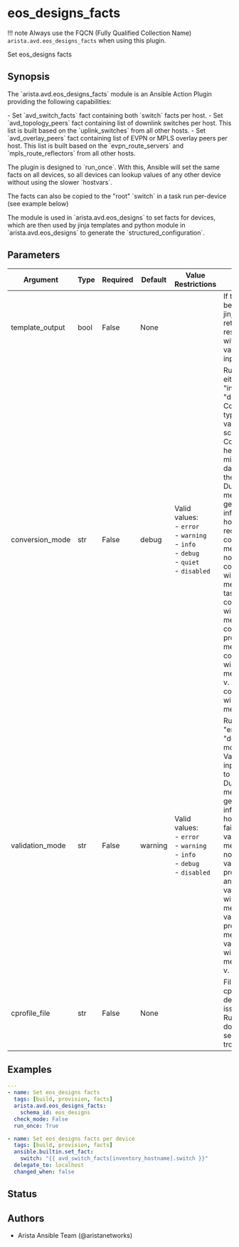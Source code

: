 # eos_designs_facts

!!! note
    Always use the FQCN (Fully Qualified Collection Name) `arista.avd.eos_designs_facts` when using this plugin.

Set eos\_designs facts

## Synopsis

The \`arista.avd.eos\_designs\_facts\` module is an Ansible Action Plugin providing the following capabilities\:

\- Set \`avd\_switch\_facts\` fact containing both \`switch\` facts per host.
\- Set \`avd\_topology\_peers\` fact containing list of downlink switches per host.
  This list is built based on the \`uplink\_switches\` from all other hosts.
\- Set \`avd\_overlay\_peers\` fact containing list of EVPN or MPLS overlay peers per host.
  This list is built based on the \`evpn\_route\_servers\` and \`mpls\_route\_reflectors\` from all other hosts.

The plugin is designed to \`run\_once\`. With this, Ansible will set the same facts on all devices, so all devices can lookup values of any other device without using the slower \`hostvars\`.

The facts can also be copied to the \"root\" \`switch\` in a task run per\-device \(see example below\)

The module is used in \`arista.avd.eos\_designs\` to set facts for devices, which are then used by jinja templates and python module in \`arista.avd.eos\_designs\` to generate the \`structured\_configuration\`.

## Parameters

| Argument | Type | Required | Default | Value Restrictions | Description |
| -------- | ---- | -------- | ------- | ------------------ | ----------- |
| template_output | bool | False | None |  | If true, the output data will be run through another jinja2 rendering before returning. This is to resolve any input values with inline jinja using variables/facts set by the input templates. |
| conversion_mode | str | False | debug | Valid values:<br>- <code>error</code><br>- <code>warning</code><br>- <code>info</code><br>- <code>debug</code><br>- <code>quiet</code><br>- <code>disabled</code> | Run data conversion in either \"error\", \"warning\", \"info\", \"debug\", \"quiet\" or \"disabled\" mode.<br>Conversion will perform type conversion of input variables as defined in the schema.<br>Conversion is intended to help the user to identify minor issues with the input data, while still allowing the data to be validated.<br>During conversion, messages will be generated with information about the host\(s\) and key\(s\) which required conversion.<br>conversion\_mode\:disabled means that conversion will not run.<br>conversion\_mode\:error will produce error messages and fail the task.<br>conversion\_mode\:warning will produce warning messages.<br>conversion\_mode\:info will produce regular log messages.<br>conversion\_mode\:debug will produce hidden messages viewable with \-v.<br>conversion\_mode\:quiet will not produce any messages. |
| validation_mode | str | False | warning | Valid values:<br>- <code>error</code><br>- <code>warning</code><br>- <code>info</code><br>- <code>debug</code><br>- <code>disabled</code> | Run validation in either \"error\", \"warning\", \"info\", \"debug\" or \"disabled\" mode.<br>Validation will validate the input variables according to the schema.<br>During validation, messages will be generated with information about the host\(s\) and key\(s\) which failed validation.<br>validation\_mode\:disabled means that validation will not run.<br>validation\_mode\:error will produce error messages and fail the task.<br>validation\_mode\:warning will produce warning messages.<br>validation\_mode\:info will produce regular log messages.<br>validation\_mode\:debug will produce hidden messages viewable with \-v. |
| cprofile_file | str | False | None |  | Filename for storing cprofile data used to debug performance issues.<br>Running cprofile will slow down performance in it self, so only set this while troubleshooting. |

## Examples

```yaml
---
- name: Set eos_designs facts
  tags: [build, provision, facts]
  arista.avd.eos_designs_facts:
    schema_id: eos_designs
  check_mode: False
  run_once: True

- name: Set eos_designs facts per device
  tags: [build, provision, facts]
  ansible.builtin.set_fact:
    switch: "{{ avd_switch_facts[inventory_hostname].switch }}"
  delegate_to: localhost
  changed_when: false
```

## Status

## Authors

- Arista Ansible Team (@aristanetworks)
